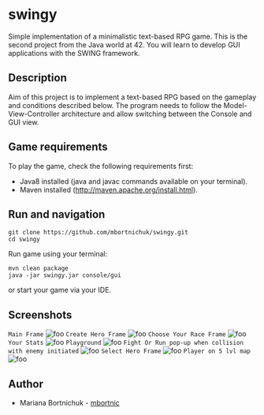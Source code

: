 # swingy
Simple implementation of a minimalistic text-based RPG game. This is the second project from the Java world at 42. You will learn to develop GUI applications with the SWING framework.

## Description
Aim of this project is to implement a text-based RPG based on the gameplay and conditions described below. The program needs to follow the Model-View-Controller architecture and allow switching between the Console and GUI view.

## Game requirements
To play the game, check the following requirements first:
- Java8 installed (java and javac commands available on your terminal).
- Maven installed (http://maven.apache.org/install.html).

## Run and navigation
```
git clone https://github.com/mbortnichuk/swingy.git
cd swingy
```
Run game using your terminal:
```
mvn clean package
java -jar swingy.jar console/gui
```
or start your game via your IDE.


## Screenshots
`Main Frame`
![foo](https://github.com/mbortnichuk/swingy/blob/master/pictures/mainFrame.png "MainFrame")
`Create Hero Frame`
![foo](https://github.com/mbortnichuk/swingy/blob/master/pictures/createHero.png "CreateHeroFrame")
`Choose Your Race Frame`
![foo](https://github.com/mbortnichuk/swingy/blob/master/pictures/createRace.png "ChooseYourRaceFrame")
`Your Stats`
![foo](https://github.com/mbortnichuk/swingy/blob/master/pictures/yourStats.png "YourStats")
`Playground`
![foo](https://github.com/mbortnichuk/swingy/blob/master/pictures/playground.png "Playground")
`Fight Or Run pop-up when collision with enemy initiated`
![foo](https://github.com/mbortnichuk/swingy/blob/master/pictures/fightOrRun.png "fightOrRun")
`Select Hero Frame`
![foo](https://github.com/mbortnichuk/swingy/blob/master/pictures/selectHero.png "SelectHeroFrame")
`Player on 5 lvl map`
![foo](https://github.com/mbortnichuk/swingy/blob/master/pictures/playground5Lvl.png "5LvlMap")

## Author
- Mariana Bortnichuk - [mbortnic](https://github.com/mbortnichuk "mbortnic")
